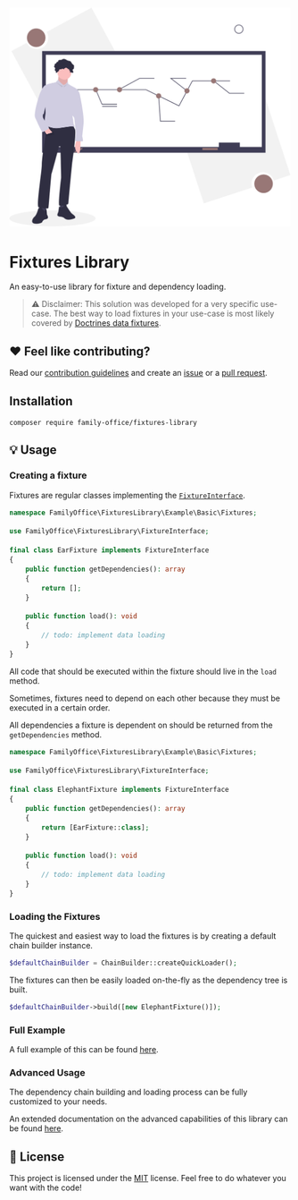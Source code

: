 <h1 align="center">
    <img src=".github/project-logo.svg" width="512px">
</h1>

# Fixtures Library

An easy-to-use library for fixture and dependency loading.

> ⚠️ Disclaimer: This solution was developed for a very specific use-case. The best way to load fixtures in your use-case is most likely covered by [Doctrines data fixtures](https://github.com/doctrine/data-fixtures).

## ❤️ Feel like contributing?

Read our [contribution guidelines](CONTRIBUTING.md) and create an [issue](https://github.com/FamilyOfficeOrg/fixtures-library/issues/new) or a [pull request](https://github.com/FamilyOfficeOrg/fixtures-library/compare).

## Installation

```shell
composer require family-office/fixtures-library
```

## 💡 Usage

### Creating a fixture

Fixtures are regular classes implementing the [`FixtureInterface`](src/FixtureInterface.php).

```php
namespace FamilyOffice\FixturesLibrary\Example\Basic\Fixtures;

use FamilyOffice\FixturesLibrary\FixtureInterface;

final class EarFixture implements FixtureInterface
{
    public function getDependencies(): array
    {
        return [];
    }

    public function load(): void
    {
        // todo: implement data loading
    }
}
```

All code that should be executed within the fixture should live in the `load` method.

Sometimes, fixtures need to depend on each other because they must be executed in a certain order.

All dependencies a fixture is dependent on should be returned from the `getDependencies` method.

```php
namespace FamilyOffice\FixturesLibrary\Example\Basic\Fixtures;

use FamilyOffice\FixturesLibrary\FixtureInterface;

final class ElephantFixture implements FixtureInterface
{
    public function getDependencies(): array
    {
        return [EarFixture::class];
    }

    public function load(): void
    {
        // todo: implement data loading
    }
}
```

### Loading the Fixtures

The quickest and easiest way to load the fixtures is by creating a default chain builder instance.

```php
$defaultChainBuilder = ChainBuilder::createQuickLoader();
```

The fixtures can then be easily loaded on-the-fly as the dependency tree is built.

```php
$defaultChainBuilder->build([new ElephantFixture()]);
```

### Full Example

A full example of this can be found [here](./example/Basic).

### Advanced Usage

The dependency chain building and loading process can be fully customized to your needs.

An extended documentation on the advanced capabilities of this library can be found [here](docs/advanced.md).

## 📝 License

This project is licensed under the [MIT](LICENSE) license.
Feel free to do whatever you want with the code!
